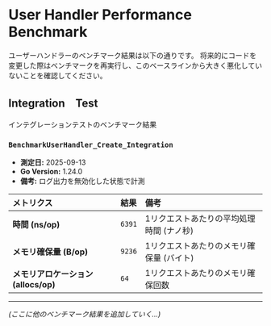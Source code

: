 # User Handler Performance Benchmark
ユーザーハンドラーのベンチマーク結果は以下の通りです。
将来的にコードを変更した際はベンチマークを再実行し、このベースラインから大きく悪化していないことを確認してください。

## Integration　Test
インテグレーションテストのベンチマーク結果

### `BenchmarkUserHandler_Create_Integration`

*   **測定日:** 2025-09-13
*   **Go Version:** 1.24.0
*   **備考:** ログ出力を無効化した状態で計測

| メトリクス                       | 結果    | 備考                                   |
| :----------------------------- | :------ | :------------------------------------- |
| **時間 (ns/op)**                | `6391` | 1リクエストあたりの平均処理時間 (ナノ秒) |
| **メモリ確保量 (B/op)**           | `9236` | 1リクエストあたりのメモリ確保量 (バイト) |
| **メモリアロケーション (allocs/op)** | `64`   | 1リクエストあたりのメモリ確保回数       |

---

*(ここに他のベンチマーク結果を追加していく...)*
